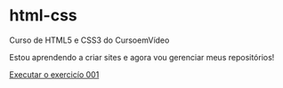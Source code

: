 # html-css
 Curso de HTML5 e CSS3 do CursoemVídeo

Estou aprendendo a criar sites e agora vou gerenciar meus repositórios!

<a href="https://maayferreira.github.io/html-css/exercicios/Ex001/index.html">Executar o exercicío 001</a>